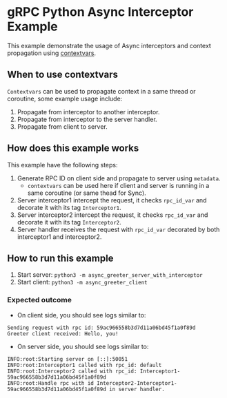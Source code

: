 # gRPC Python Async Interceptor Example

This example demonstrate the usage of Async interceptors and context propagation using [contextvars](https://docs.python.org/3/library/contextvars.html#module-contextvars).

## When to use contextvars

`Contextvars` can be used to propagate context in a same thread or coroutine, some example usage include:

1. Propagate from interceptor to another interceptor.
2. Propagate from interceptor to the server handler.
3. Propagate from client to server.

## How does this example works

This example have the following steps:
1. Generate RPC ID on client side and propagate to server using `metadata`.
    * `contextvars` can be used here if client and server is running in a same coroutine (or same thead for Sync).
2. Server interceptor1 intercept the request, it checks `rpc_id_var` and decorate it with its tag `Interceptor1`.
3. Server interceptor2 intercept the request, it checks `rpc_id_var` and decorate it with its tag `Interceptor2`.
4. Server handler receives the request with `rpc_id_var` decorated by both interceptor1 and interceptor2.

## How to run this example

1. Start server: `python3 -m async_greeter_server_with_interceptor`
2. Start client: `python3 -m async_greeter_client`

### Expected outcome

* On client side, you should see logs similar to:

```
Sending request with rpc id: 59ac966558b3d7d11a06bd45f1a0f89d
Greeter client received: Hello, you!
```

* On server side, you should see logs similar to:

```
INFO:root:Starting server on [::]:50051
INFO:root:Interceptor1 called with rpc_id: default
INFO:root:Interceptor2 called with rpc_id: Interceptor1-59ac966558b3d7d11a06bd45f1a0f89d
INFO:root:Handle rpc with id Interceptor2-Interceptor1-59ac966558b3d7d11a06bd45f1a0f89d in server handler.
```
